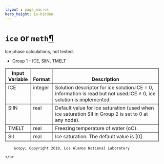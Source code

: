 ```yaml
---
layout : page_macros
hero_height: is-hidden
---
```


<h1><code class="docutils literal notranslate"><span class="pre">ice</span></code> or <code class="docutils literal notranslate"><span class="pre">meth</span></code><a class="headerlink" href="#ice-or-meth" title="Permalink to this headline">¶</a></h1>
<p>Ice phase calculations, not tested.</p>
<ul class="simple">
<li>Group 1 -     ICE, SIIN, TMELT</li>
</ul>
<table border="1" class="docutils">
<colgroup>
<col width="11%" />
<col width="6%" />
<col width="83%" />
</colgroup>
<thead valign="bottom">
<tr class="row-odd"><th class="head">Input Variable</th>
<th class="head">Format</th>
<th class="head">Description</th>
</tr>
</thead>
<tbody valign="top">
<tr class="row-even"><td>ICE</td>
<td>integer</td>
<td>Solution descriptor for ice solution.ICE = 0, information is read but not used.ICE ≠ 0, ice solution is implemented.</td>
</tr>
<tr class="row-odd"><td>SIIN</td>
<td>real</td>
<td>Default value for ice saturation (used when ice saturation SII in Group 2 is set to 0 at any node).</td>
</tr>
<tr class="row-even"><td>TMELT</td>
<td>real</td>
<td>Freezing temperature of water (oC).</td>
</tr>
<tr class="row-odd"><td>SII</td>
<td>real</td>
<td>Ice saturation. The default value is [0].</td>
</tr>
</tbody>
</table>
  <div role="contentinfo">
    <p>
        
        &copy; Copyright 2018, Los Alamos National Laboratory

    </p>
  </div>